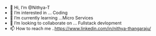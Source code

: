 - 👋 Hi, I’m @Nithya-T
- 👀 I’m interested in ... Coding
- 🌱 I’m currently learning ...Micro Services
- 💞️ I’m looking to collaborate on ... Fullstack devlopment 
- 📫 How to reach me ..https://www.linkedin.com/in/nithya-thangaraju/

<!---
Nithya-T/Nithya-T is a ✨ special ✨ repository because its `README.md` (this file) appears on your GitHub profile.
You can click the Preview link to take a look at your changes.
--->
